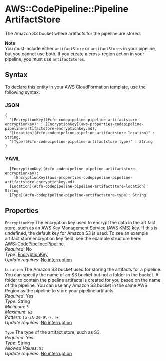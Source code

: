 # AWS::CodePipeline::Pipeline ArtifactStore<a name="aws-properties-codepipeline-pipeline-artifactstore"></a>

The Amazon S3 bucket where artifacts for the pipeline are stored\.

**Note**  
You must include either `artifactStore` or `artifactStores` in your pipeline, but you cannot use both\. If you create a cross\-region action in your pipeline, you must use `artifactStores`\.

## Syntax<a name="aws-properties-codepipeline-pipeline-artifactstore-syntax"></a>

To declare this entity in your AWS CloudFormation template, use the following syntax:

### JSON<a name="aws-properties-codepipeline-pipeline-artifactstore-syntax.json"></a>

```
{
  "[EncryptionKey](#cfn-codepipeline-pipeline-artifactstore-encryptionkey)" : [EncryptionKey](aws-properties-codepipeline-pipeline-artifactstore-encryptionkey.md),
  "[Location](#cfn-codepipeline-pipeline-artifactstore-location)" : String,
  "[Type](#cfn-codepipeline-pipeline-artifactstore-type)" : String
}
```

### YAML<a name="aws-properties-codepipeline-pipeline-artifactstore-syntax.yaml"></a>

```
  [EncryptionKey](#cfn-codepipeline-pipeline-artifactstore-encryptionkey): 
    [EncryptionKey](aws-properties-codepipeline-pipeline-artifactstore-encryptionkey.md)
  [Location](#cfn-codepipeline-pipeline-artifactstore-location): String
  [Type](#cfn-codepipeline-pipeline-artifactstore-type): String
```

## Properties<a name="aws-properties-codepipeline-pipeline-artifactstore-properties"></a>

`EncryptionKey`  <a name="cfn-codepipeline-pipeline-artifactstore-encryptionkey"></a>
The encryption key used to encrypt the data in the artifact store, such as an AWS Key Management Service \(AWS KMS\) key\. If this is undefined, the default key for Amazon S3 is used\. To see an example artifact store encryption key field, see the example structure here: [AWS::CodePipeline::Pipeline](https://docs.aws.amazon.com/AWSCloudFormation/latest/UserGuide/aws-resource-codepipeline-pipeline.html)\.  
*Required*: No  
*Type*: [EncryptionKey](aws-properties-codepipeline-pipeline-artifactstore-encryptionkey.md)  
*Update requires*: [No interruption](https://docs.aws.amazon.com/AWSCloudFormation/latest/UserGuide/using-cfn-updating-stacks-update-behaviors.html#update-no-interrupt)

`Location`  <a name="cfn-codepipeline-pipeline-artifactstore-location"></a>
The Amazon S3 bucket used for storing the artifacts for a pipeline\. You can specify the name of an S3 bucket but not a folder in the bucket\. A folder to contain the pipeline artifacts is created for you based on the name of the pipeline\. You can use any Amazon S3 bucket in the same AWS Region as the pipeline to store your pipeline artifacts\.  
*Required*: Yes  
*Type*: String  
*Minimum*: `3`  
*Maximum*: `63`  
*Pattern*: `[a-zA-Z0-9\-\.]+`  
*Update requires*: [No interruption](https://docs.aws.amazon.com/AWSCloudFormation/latest/UserGuide/using-cfn-updating-stacks-update-behaviors.html#update-no-interrupt)

`Type`  <a name="cfn-codepipeline-pipeline-artifactstore-type"></a>
The type of the artifact store, such as S3\.  
*Required*: Yes  
*Type*: String  
*Allowed Values*: `S3`  
*Update requires*: [No interruption](https://docs.aws.amazon.com/AWSCloudFormation/latest/UserGuide/using-cfn-updating-stacks-update-behaviors.html#update-no-interrupt)